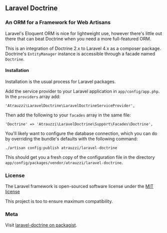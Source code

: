 ## Laravel Doctrine

### An ORM for a Framework for Web Artisans

Laravel's Eloquent ORM is nice for lightweight use, however there's little out there that can beat Doctrine when you need a more full-featured ORM.

This is an integration of Doctrine 2.x to Laravel 4.x as a composer package. Doctrine's `EntityManager` instance is accessible through a facade named `Doctrine`.

#### Installation

Installation is the usual process for Laravel packages.

Add the service provider to your Laravel application in `app/config/app.php`. In the `providers` array add:

    'Atrauzzi\LaravelDoctrine\LaravelDoctrineServiceProvider',

Then add the following to your `facades` array in the same file:

    'Doctrine' => 'Atrauzzi\LaravelDoctrine\Support\Facades\Doctrine',

You'll likely want to configure the database connection, which you can do by overriding the bundle's defaults with the following command:

    ./artisan config:publish atrauzzi/laravel-doctrine
    
This should get you a fresh copy of the configuration file in the directory `app/config/packages/vendor/atrauzzi/laravel-doctrine`.

### License

The Laravel framework is open-sourced software license under the [MIT license](http://opensource.org/licenses/MIT)

This project is too to ensure maximum compatibility.

### Meta

Visit [laravel-doctrine on packagist](https://packagist.org/packages/atrauzzi/laravel-doctrine).
